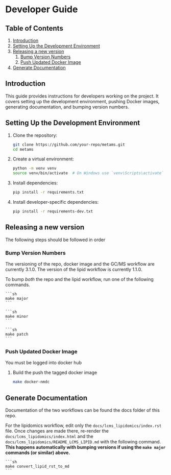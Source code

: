 # Developer Guide

## Table of Contents
1. [Introduction](#introduction)
2. [Setting Up the Development Environment](#setting-up-the-development-environment)
3. [Releasing a new version](#releasing-a-new-version)
    1. [Bump Version Numbers](#bump-version-numbers)
    2. [Push Updated Docker Image](#push-updated-docker-image)
4. [Generate Documentation](#generate-documentation)

## Introduction
This guide provides instructions for developers working on the project. It covers setting up the development environment, pushing Docker images, generating documentation, and bumping version numbers.

## Setting Up the Development Environment
1. Clone the repository:
    ```sh
    git clone https://github.com/your-repo/metams.git
    cd metams
    ```
2. Create a virtual environment:
    ```sh
    python -m venv venv
    source venv/bin/activate  # On Windows use `venv\Scripts\activate`
    ```
3. Install dependencies:
    ```sh
    pip install -r requirements.txt
    ```
4. Install developer-specific dependencies:
    ```sh
    pip install -r requirements-dev.txt
    ```

## Releasing a new version

The following steps should be followed in order

### Bump Version Numbers
The versioning of the repo, docker image and the GC/MS workflow are currently 3.1.0.
The version of the lipid workflow is currently 1.1.0.

To bump *both* the repo and the lipid workflow, run one of the following commands.

    ```sh
    make major
    ```

    ```sh
    make minor
    ```

    ```sh
    make patch
    ```
### Push Updated Docker Image
You must be logged into docker hub
1. Build the push the tagged docker image
    ```sh
    make docker-nmdc
    ```

## Generate Documentation
Documentation of the two workflows can be found the docs folder of this repo.

For the lipidomics workflow, edit only the `docs/lcms_lipidomics/index.rst` file.  Once changes are made there, re-render the `docs/lcms_lipidomics/index.html` and the `docs/lcms_lipidomics/README_LCMS_LIPID.md` with the following command.  **This happens automatically with bumping versions if using the `make major` commands (or similar) above.**

    ```sh
    make convert_lipid_rst_to_md
    ```
